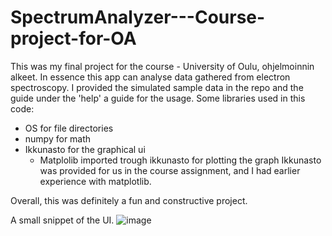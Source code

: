 # SpectrumAnalyzer---Course-project-for-OA

This was my final project for the course - University of Oulu, ohjelmoinnin alkeet. In essence this app can analyse data gathered from electron spectroscopy. 
I provided the simulated sample data in the repo and the guide under the 'help' a guide for the usage.
Some libraries used in this code:
  - OS for file directories
  - numpy for math 
  - Ikkunasto for the graphical ui
    - Matplolib imported trough ikkunasto for plotting the graph
  Ikkunasto was provided for us in the course assignment, and I had earlier experience with matplotlib.
  
Overall, this was definitely a fun and constructive project.

  A small snippet of the UI.
![image](https://user-images.githubusercontent.com/97534406/210147824-75cabe80-5c77-4841-8529-4f6be1ca50be.png)

